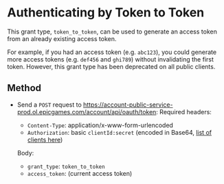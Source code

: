 # Authenticating by Token to Token
This grant type, `token_to_token`, can be used to generate an access token from an already existing access token.    

For example, if you had an access token (e.g. `abc123`), you could generate more access tokens (e.g. `def456` and `ghi789`) without invalidating the first token.
However, this grant type has been deprecated on all public clients.


## Method
- Send a `POST` request to https://account-public-service-prod.ol.epicgames.com/account/api/oauth/token:
  Required headers:
  - `Content-Type`: application/x-www-form-urlencoded  
  - `Authorization`: basic `clientId:secret` (encoded in Base64, [list of clients here](https://github.com/HyperionCSharp/EpicGamesAPIDocs/blob/main/docs/auth/auth_clients.md))    
  
  Body:
  - `grant_type`: `token_to_token`  
  - `access_token`: (current access token)
